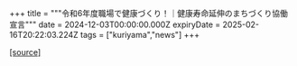 +++
title = """令和6年度職場で健康づくり！｜健康寿命延伸のまちづくり協働宣言"""
date = 2024-12-03T00:00:00.000Z
expiryDate = 2025-02-16T20:22:03.224Z
tags = ["kuriyama","news"]
+++


[[source]](https://www.town.kuriyama.hokkaido.jp/soshiki/38/29667.html)
